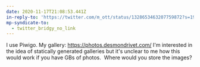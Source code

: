 ```yaml
---
date: 2020-11-17T21:08:53.441Z
in-reply-to: 'https://twitter.com/m_ott/status/1328653463207759872?s=19'
mp-syndicate-to:
  - twitter_bridgy_no_link
---
```


I use Piwigo. My gallery: https://photos.desmondrivet.com/    I'm interested in the idea of statically generated galleries but it's unclear to me how this would work if you have GBs of photos. &nbsp;Where would you store the images?
